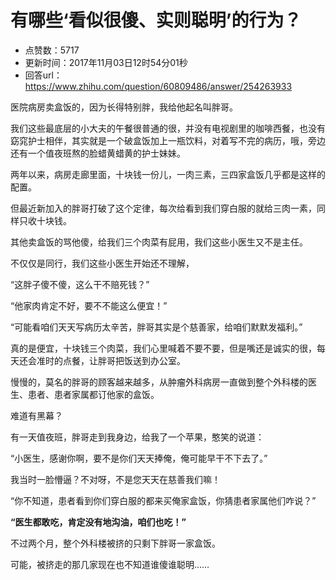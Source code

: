 # 有哪些‘看似很傻、实则聪明’的行为？
- 点赞数：5717
- 更新时间：2017年11月03日12时54分01秒
- 回答url：https://www.zhihu.com/question/60809486/answer/254263933
<body>
 <p data-pid="wc2c-y-Z">医院病房卖盒饭的，因为长得特别胖，我给他起名叫胖哥。</p>
 <p data-pid="RDiItK7P">我们这些最底层的小大夫的午餐很普通的很，并没有电视剧里的咖啡西餐，也没有窈窕护士相伴，其实就是一个破盒饭加上一瓶饮料，对着写不完的病历，哦，旁边还有一个值夜班熬的脸蜡黄蜡黄的护士妹妹。</p>
 <p data-pid="c4ZA0NeZ">两年以来，病房走廊里面，十块钱一份儿，一肉三素，三四家盒饭几乎都是这样的配置。</p>
 <p data-pid="0dTz0yF3">但最近新加入的胖哥打破了这个定律，每次给看到我们穿白服的就给三肉一素，同样只收十块钱。</p>
 <p data-pid="5ARgsxg4">其他卖盒饭的骂他傻，给我们三个肉菜有屁用，我们这些小医生又不是主任。</p>
 <p data-pid="DxXVt_YX">不仅仅是同行，我们这些小医生开始还不理解，</p>
 <p data-pid="kMEkdDNj">“这胖子傻不傻，这么干不赔死钱？”</p>
 <p data-pid="D3wTss10">“他家肉肯定不好，要不不能这么便宜！”</p>
 <p data-pid="J9yvDkiS">“可能看咱们天天写病历太辛苦，胖哥其实是个慈善家，给咱们默默发福利。”</p>
 <p data-pid="NyL_5fIS">真的是便宜，十块钱三个肉菜，我们心里喊着不要不要，但是嘴还是诚实的很，每天还会准时的点餐，让胖哥把饭送到办公室。</p>
 <p data-pid="RZrNr-Wl">慢慢的，莫名的胖哥的顾客越来越多，从肿瘤外科病房一直做到整个外科楼的医生、患者、患者家属都订他家的盒饭。</p>
 <p data-pid="Hthr9r4O">难道有黑幕？</p>
 <p data-pid="JkC74OBY">有一天值夜班，胖哥走到我身边，给我了一个苹果，憨笑的说道：</p>
 <p data-pid="vimqCdev">“小医生，感谢你啊，要不是你们天天捧俺，俺可能早干不下去了。”</p>
 <p data-pid="v0xFQ6Fm">我当时一脸懵逼？不对呀，不是您天天在慈善我们嘛！</p>
 <p data-pid="0n9IVPsJ">“你不知道，患者看到你们穿白服的都来买俺家盒饭，你猜患者家属他们咋说？”</p>
 <p data-pid="zoauMuUX"><b>“医生都敢吃，肯定没有地沟油，咱们也吃！”</b></p>
 <p data-pid="LfrDJE4O">不过两个月，整个外科楼被挤的只剩下胖哥一家盒饭。</p>
 <p data-pid="me5iis43">可能，被挤走的那几家现在也不知道谁傻谁聪明……</p>
</body>